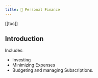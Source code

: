 ```yaml
---
title: 💸 Personal Finance
---
```



[[toc]]

## Introduction

Includes:

- Investing
- Minimizing Expenses
- Budgeting and managing Subscriptions.














